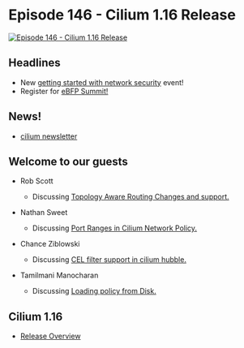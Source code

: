 # Episode 146 - Cilium 1.16 Release

[![Episode 146 - Cilium 1.16 Release](https://img.youtube.com/vi/Lm83MSsh9kw/0.jpg)](https://www.youtube.com/watch?v=Lm83MSsh9kw&list=PLDg_GiBbAx-mY3VFLPbLHcxo6wUjejAOC&index=19 "Episode 146 - Cilium 1.16 Release")

## Headlines

* New [getting started with network security](https://isovalent.com/events/2024-07-summer-series-networkingsecurity-session1/) event!
* Register for [eBFP Summit!](https://ebpf.io/summit-2024/)

## News!

* [cilium newsletter](https://cilium.io/newsletter)

## Welcome to our guests

* Rob Scott
    * Discussing [Topology Aware Routing Changes and support.](https://github.com/cilium/cilium/pull/32678)

* Nathan Sweet
  * Discussing [Port Ranges in Cilium Network Policy.](https://github.com/cilium/cilium/pull/32807) 

* Chance Ziblowski
  * Discussing [CEL filter support in cilium hubble.](https://github.com/cilium/cilium/pull/31070)

* Tamilmani Manocharan
  * Discussing [Loading policy from Disk.](https://github.com/cilium/cilium/pull/32599) 

## Cilium 1.16

* [Release Overview](https://github.com/cilium/cilium/releases/tag/v1.16.0)
